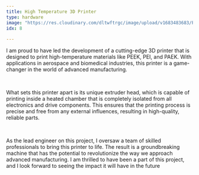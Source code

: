 ```yaml
---
title: High Temperature 3D Printer
type: hardware
image: "https://res.cloudinary.com/dltwftrgc/image/upload/v1683483683/Projects/5DIV0098_fahgh8.png"
idx: 8
 
---
```

I am proud to have led the development of a cutting-edge 3D printer that is designed to print high-temperature materials like PEEK, PEI, and PAEK. With applications in aerospace and biomedical industries, this printer is a game-changer in the world of advanced manufacturing.  

<br>

What sets this printer apart is its unique extruder head, which is capable of printing inside a heated chamber that is completely isolated from all electronics and drive components. This ensures that the printing process is precise and free from any external influences, resulting in high-quality, reliable parts.  

<br>

As the lead engineer on this project, I oversaw a team of skilled professionals to bring this printer to life. The result is a groundbreaking machine that has the potential to revolutionize the way we approach advanced manufacturing. I am thrilled to have been a part of this project, and I look forward to seeing the impact it will have in the future